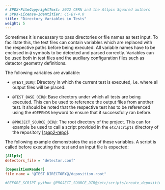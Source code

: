 ```yaml
---
# SPDX-FileCopyrightText: 2022 CERN and the Allpix Squared authors
# SPDX-License-Identifier: CC-BY-4.0
title: "Directory Variables in Tests"
weight: 5
---
```


Sometimes it is necessary to pass directories or file names as test input. To facilitate this, the test files can contain
variables which are replaced with the respective paths before being executed. All variable names have to be enclosed in `@`
symbols to be detected and parsed correctly. Variables can be used both in test files and the auxiliary configuration files
such as detector geometry definitions.

The following variables are available:

-   `@TEST_DIR@`:
    Directory in which the current test is executed, i.e. where all output files will be placed.

-   `@TEST_BASE_DIR@`:
    Base directory under which all tests are being executed. This can be used to reference the output files from another
    test. It should be noted that the respective test has to be referenced using the `#DEPENDS` keyword to ensure that it
    successfully ran before.

-   `@PROJECT_SOURCE_DIR@`:
    The root directory of the project. This can for example be used to call a script provided in the `etc/scripts` directory
    of the repository \[[@ap2-repo]\].

The following example demonstrates the use of these variables. A script is called before executing the test and an input file
is expected:

```ini
[Allpix]
detectors_file = "detector.conf"

[DepositionReader]
file_name = "@TEST_DIRECTORY@/deposition.root"

#BEFORE_SCRIPT python @PROJECT_SOURCE_DIR@/etc/scripts/create_deposition_file.py --type a --detector mydetector
```


[@ap2-repo]: https://gitlab.cern.ch/allpix-squared/allpix-squared
